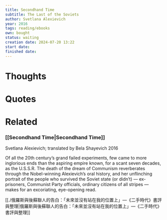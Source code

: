 ```yaml
---
title: Secondhand Time
subtitle: The Last of the Soviets
author: Svetlana Alexievich
year: 2016
tags: reading/ebooks
own: bought
status: waiting
creation date: 2024-07-20 13:22
start date: 
finished date: 
---
```

# Thoughts  
  
# Quotes  
  
# Related  
  
### [[Secondhand Time|Secondhand Time]]  
  
Svetlana Alexievich; translated by Bela Shayevich 2016  
  
Of all the 20th century’s grand failed experiments, few came to more inglorious ends than the aspiring empire known, for a scant seven decades, as the U.S.S.R. The death of the dream of Communism reverberates through the Nobel-winning Alexievich’s oral history, and her unflinching portrait of the people who survived the Soviet state (or didn’t) — ex-prisoners, Communist Party officials, ordinary citizens of all stripes — makes for an excoriating, eye-opening read.  
  
  
  
[[./俄羅斯與後蘇聯人的告白：「未來並沒有站在我的位置上」—《二手時代》書評與整理|俄羅斯與後蘇聯人的告白：「未來並沒有站在我的位置上」—《二手時代》書評與整理]]